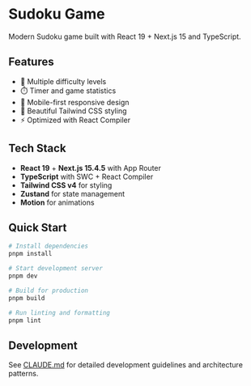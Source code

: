 # Sudoku Game

Modern Sudoku game built with React 19 + Next.js 15 and TypeScript.

## Features

- 🎯 Multiple difficulty levels
- ⏱️ Timer and game statistics
- 📱 Mobile-first responsive design
- 🎨 Beautiful Tailwind CSS styling
- ⚡ Optimized with React Compiler

## Tech Stack

- **React 19** + **Next.js 15.4.5** with App Router
- **TypeScript** with SWC + React Compiler
- **Tailwind CSS v4** for styling
- **Zustand** for state management
- **Motion** for animations

## Quick Start

```bash
# Install dependencies
pnpm install

# Start development server
pnpm dev

# Build for production
pnpm build

# Run linting and formatting
pnpm lint
```

## Development

See [CLAUDE.md](./CLAUDE.md) for detailed development guidelines and architecture patterns.
